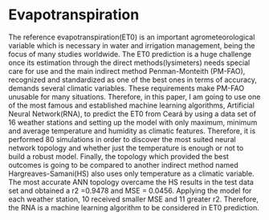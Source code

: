 # Evapotranspiration
The reference evapotranspiration(ET0) is an important agrometeorological variable which is
necessary in water and irrigation management, being the focus of many studies worldwide. The
ET0 prediction is a huge challenge once its estimation through the direct methods(lysimeters)
needs special care for use and the main indirect method Penman-Monteith (PM-FAO), recognized
and standardized as one of the best ones in terms of accuracy, demands several climatic variables.
These requirements make PM-FAO unusable for many situations. Therefore, in this paper, I am
going to use one of the most famous and established machine learning algorithms, Artificial
Neural Network(RNA), to predict the ET0 from Ceará by using a data set of 16 weather stations
and setting up the model with only maximum, minimum and average temperature and humidity
as climatic features. Therefore, it is performed 80 simulations in order to discover the most
suited neural network topology and whether just the temperature is enough or not to build a
robust model. Finally, the topology which provided the best outcomes is going to be compared to
another indirect method named Hargreaves-Samani(HS) also uses only temperature as a climatic
variable. The most accurate ANN topology overcame the HS results in the test data set and
obtained a r2 =0.9478 and MSE = 0.0456. Applying the model for each weather station, 10
received smaller MSE and 11 greater r2. Therefore, the RNA is a machine learning algorithm to
be considered in ET0 prediction.


